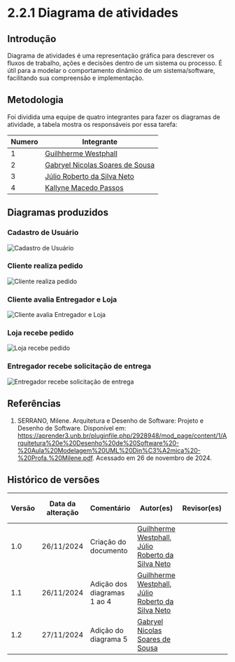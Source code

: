# 2.2.1 Diagrama de atividades

## Introdução

Diagrama de atividades é uma representação gráfica para descrever os fluxos de trabalho, ações e decisões dentro de um sistema ou processo. É útil para a modelar o comportamento dinâmico de um sistema/software, facilitando sua compreensão e implementação.

## Metodologia

Foi dividida uma equipe de quatro integrantes para fazer os diagramas de atividade, a tabela
mostra os responsáveis por essa tarefa:

| Numero | Integrante                                                      |
| ------ | --------------------------------------------------------------- |
| 1      | [Guilhherme Westphall](https://github.com/west7)                |
| 2      | [Gabryel Nicolas Soares de Sousa](https://github.com/gabryelns) |
| 3      | [Júlio Roberto da Silva Neto](https://github.com/JulioR2022)    |
| 4      | [Kallyne Macedo Passos](https://github.com/kalipassos)          |
 

## Diagramas produzidos

### Cadastro de Usuário

![Cadastro de Usuário](assets/image-3.png)

### Cliente realiza pedido

![Cliente realiza pedido](assets/image.png)

### Cliente avalia Entregador e Loja

![Cliente avalia Entregador e Loja](assets/image-4.png)

### Loja recebe pedido

![Loja recebe pedido](assets/image-1.png)

### Entregador recebe solicitação de entrega

![Entregador recebe solicitação de entrega](assets/image-2.png)



## Referências

1. SERRANO, Milene. Arquitetura e Desenho de Software: Projeto e Desenho de Software. Disponível em: https://aprender3.unb.br/pluginfile.php/2928948/mod_page/content/1/Arquitetura%20e%20Desenho%20de%20Software%20-%20Aula%20Modelagem%20UML%20Din%C3%A2mica%20-%20Profa.%20Milene.pdf. Acessado em 26 de novembro de 2024.

## Histórico de versões

| Versão | Data da alteração | Comentário                  | Autor(es)                                                                                                      | Revisor(es) | Data de revisão |
| ------ | ----------------- | --------------------------- | -------------------------------------------------------------------------------------------------------------- | ----------- | --------------- |
| 1.0    | 26/11/2024        | Criação do documento        | [Guilhherme Westphall](https://github.com/west7), [Júlio Roberto da Silva Neto](https://github.com/JulioR2022) |             |                 |
| 1.1    | 26/11/2024        | Adição dos diagramas 1 ao 4 | [Guilhherme Westphall](https:github.com/west7), [Júlio Roberto da Silva Neto](https://github.com/JulioR2022)   |             |                 |
| 1.2    | 27/11/2024        | Adição do diagrama 5 | [Gabryel Nicolas Soares de Sousa](https://github.com/gabryelns)   |             |                 |